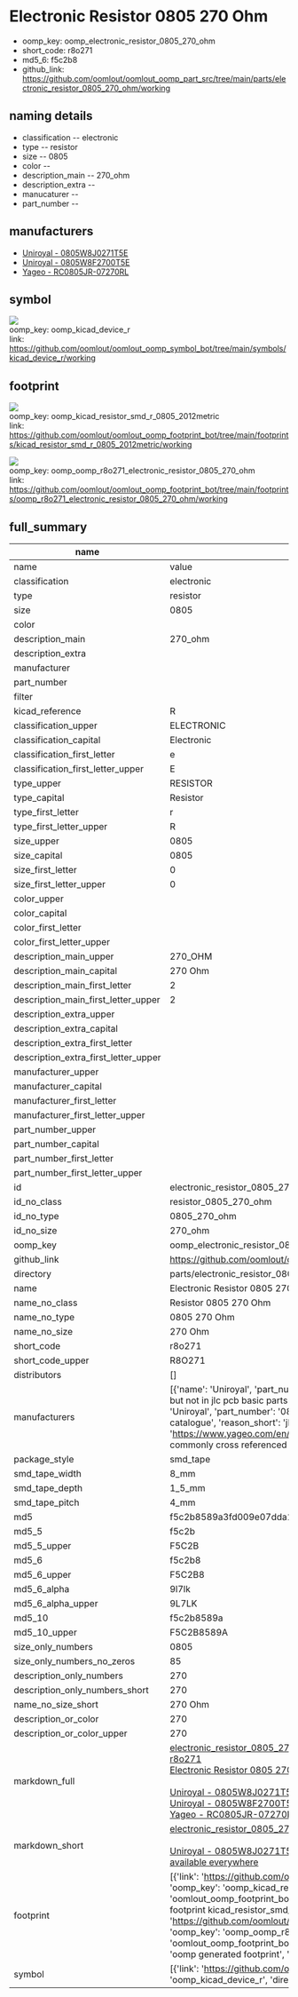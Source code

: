 # Electronic Resistor 0805 270 Ohm

  
* oomp_key: oomp_electronic_resistor_0805_270_ohm 
* short_code: r8o271
* md5_6: f5c2b8  
* github_link: https://github.com/oomlout/oomlout_oomp_part_src/tree/main/parts/electronic_resistor_0805_270_ohm/working  
## naming details
* classification -- electronic
* type -- resistor
* size -- 0805
* color -- 
* description_main -- 270_ohm
* description_extra -- 
* manucaturer -- 
* part_number -- 


## manufacturers
* [Uniroyal - 0805W8J0271T5E]()  
* [Uniroyal - 0805W8F2700T5E]()  
* [Yageo - RC0805JR-07270RL](https://www.yageo.com/en/Chart/Download/pdf/RC0805JR-07270RL)  

## symbol

![](symbol/{index}/working/working_600.png)  
oomp_key: oomp_kicad_device_r  
link: https://github.com/oomlout/oomlout_oomp_symbol_bot/tree/main/symbols/kicad_device_r/working  

## footprint

![](footprint/{index}/working/working_600.png)  
oomp_key: oomp_kicad_resistor_smd_r_0805_2012metric  
link: https://github.com/oomlout/oomlout_oomp_footprint_bot/tree/main/footprints/kicad_resistor_smd_r_0805_2012metric/working  

![](footprint/{index}/working/working_600.png)  
oomp_key: oomp_oomp_r8o271_electronic_resistor_0805_270_ohm  
link: https://github.com/oomlout/oomlout_oomp_footprint_bot/tree/main/footprints/oomp_r8o271_electronic_resistor_0805_270_ohm/working  

## full_summary
| name | value | 
| --- | --- | 
| name | value | 
| classification | electronic | 
| type | resistor | 
| size | 0805 | 
| color |  | 
| description_main | 270_ohm | 
| description_extra |  | 
| manufacturer |  | 
| part_number |  | 
| filter |  | 
| kicad_reference | R | 
| classification_upper | ELECTRONIC | 
| classification_capital | Electronic | 
| classification_first_letter | e | 
| classification_first_letter_upper | E | 
| type_upper | RESISTOR | 
| type_capital | Resistor | 
| type_first_letter | r | 
| type_first_letter_upper | R | 
| size_upper | 0805 | 
| size_capital | 0805 | 
| size_first_letter | 0 | 
| size_first_letter_upper | 0 | 
| color_upper |  | 
| color_capital |  | 
| color_first_letter |  | 
| color_first_letter_upper |  | 
| description_main_upper | 270_OHM | 
| description_main_capital | 270 Ohm | 
| description_main_first_letter | 2 | 
| description_main_first_letter_upper | 2 | 
| description_extra_upper |  | 
| description_extra_capital |  | 
| description_extra_first_letter |  | 
| description_extra_first_letter_upper |  | 
| manufacturer_upper |  | 
| manufacturer_capital |  | 
| manufacturer_first_letter |  | 
| manufacturer_first_letter_upper |  | 
| part_number_upper |  | 
| part_number_capital |  | 
| part_number_first_letter |  | 
| part_number_first_letter_upper |  | 
| id | electronic_resistor_0805_270_ohm | 
| id_no_class | resistor_0805_270_ohm | 
| id_no_type | 0805_270_ohm | 
| id_no_size | 270_ohm | 
| oomp_key | oomp_electronic_resistor_0805_270_ohm | 
| github_link | https://github.com/oomlout/oomlout_oomp_part_src/tree/main/parts/electronic_resistor_0805_270_ohm/working | 
| directory | parts/electronic_resistor_0805_270_ohm | 
| name | Electronic Resistor 0805 270 Ohm | 
| name_no_class | Resistor 0805 270 Ohm | 
| name_no_type | 0805 270 Ohm | 
| name_no_size | 270 Ohm | 
| short_code | r8o271 | 
| short_code_upper | R8O271 | 
| distributors | [] | 
| manufacturers | [{'name': 'Uniroyal', 'part_number': '0805W8J0271T5E', 'link': '', 'id': 'manufacturer_uniroyal', 'note': {'reason': 'did this one first, but not in jlc pcb basic parts and 1 percent are and they are the same price', 'reason_short': 'not in jlc basic parts'}}, {'name': 'Uniroyal', 'part_number': '0805W8F2700T5E', 'link': '', 'id': 'manufacturer_uniroyal', 'note': {'reason': 'in the jlc basic parts catalogue', 'reason_short': 'jlc basic part'}}, {'name': 'Yageo', 'part_number': 'RC0805JR-07270RL', 'link': 'https://www.yageo.com/en/Chart/Download/pdf/RC0805JR-07270RL', 'id': 'manufacturer_yageo', 'note': {'reason': 'yageo is a commonly cross referenced part number', 'reason_short': 'available everywhere'}}] | 
| package_style | smd_tape | 
| smd_tape_width | 8_mm | 
| smd_tape_depth | 1_5_mm | 
| smd_tape_pitch | 4_mm | 
| md5 | f5c2b8589a3fd009e07dda1161ecb8c4 | 
| md5_5 | f5c2b | 
| md5_5_upper | F5C2B | 
| md5_6 | f5c2b8 | 
| md5_6_upper | F5C2B8 | 
| md5_6_alpha | 9l7lk | 
| md5_6_alpha_upper | 9L7LK | 
| md5_10 | f5c2b8589a | 
| md5_10_upper | F5C2B8589A | 
| size_only_numbers | 0805 | 
| size_only_numbers_no_zeros | 85 | 
| description_only_numbers | 270 | 
| description_only_numbers_short | 270 | 
| name_no_size_short | 270 Ohm | 
| description_or_color | 270 | 
| description_or_color_upper | 270 | 
| markdown_full | [electronic_resistor_0805_270_ohm](https://github.com/oomlout/oomlout_oomp_part_src/tree/main/parts/electronic_resistor_0805_270_ohm/working)<br>[r8o271](https://github.com/oomlout/oomlout_oomp_part_src/tree/main/parts/electronic_resistor_0805_270_ohm/working)<br>[Electronic Resistor 0805 270 Ohm](https://github.com/oomlout/oomlout_oomp_part_src/tree/main/parts/electronic_resistor_0805_270_ohm/working)<br><br>[Uniroyal - 0805W8J0271T5E- not in jlc basic parts]() [(L)  ](https://www.lcsc.com/search?q=0805W8J0271T5E)[(D)  ](https://www.digikey.com/en/products?keywords=0805W8J0271T5E)[(M)  ](https://www.mouser.com/Search/Refine?Keyword=0805W8J0271T5E)[(N)  ](https://www.newark.com/search?st=0805W8J0271T5E)[(SZ)  ](https://so.szlcsc.com/global.html?k=0805W8J0271T5E)<br>[Uniroyal - 0805W8F2700T5E- jlc basic part]() [(L)  ](https://www.lcsc.com/search?q=0805W8F2700T5E)[(D)  ](https://www.digikey.com/en/products?keywords=0805W8F2700T5E)[(M)  ](https://www.mouser.com/Search/Refine?Keyword=0805W8F2700T5E)[(N)  ](https://www.newark.com/search?st=0805W8F2700T5E)[(SZ)  ](https://so.szlcsc.com/global.html?k=0805W8F2700T5E)<br>[Yageo - RC0805JR-07270RL- available everywhere](https://www.yageo.com/en/Chart/Download/pdf/RC0805JR-07270RL) [(L)  ](https://www.lcsc.com/search?q=RC0805JR-07270RL)[(D)  ](https://www.digikey.com/en/products?keywords=RC0805JR-07270RL)[(M)  ](https://www.mouser.com/Search/Refine?Keyword=RC0805JR-07270RL)[(N)  ](https://www.newark.com/search?st=RC0805JR-07270RL)[(SZ)  ](https://so.szlcsc.com/global.html?k=RC0805JR-07270RL)<br> | 
| markdown_short | [electronic_resistor_0805_270_ohm](https://github.com/oomlout/oomlout_oomp_part_src/tree/main/parts/electronic_resistor_0805_270_ohm/working)<br><br>[Uniroyal - 0805W8J0271T5E- not in jlc basic parts]()[Uniroyal - 0805W8F2700T5E- jlc basic part]()[Yageo - RC0805JR-07270RL- available everywhere](https://www.yageo.com/en/Chart/Download/pdf/RC0805JR-07270RL) | 
| footprint | [{'link': 'https://github.com/oomlout/oomlout_oomp_footprint_bot/tree/main/foootprntss/kicad_resistor_smd_r_0805_2012metric', 'oomp_key': 'oomp_kicad_resistor_smd_r_0805_2012metric', 'directory': 'oomlout_oomp_footprint_bot/footprints/kicad_resistor_smd_r_0805_2012metric//working/working.kicad_mod', 'note': 'source footprint kicad_resistor_smd_r_0805_2012metric', 'index': 0}, {'link': 'https://github.com/oomlout/oomlout_oomp_footprint_bot/tree/main/foootprntss/oomp_r8o271_electronic_resistor_0805_270_ohm', 'oomp_key': 'oomp_oomp_r8o271_electronic_resistor_0805_270_ohm', 'directory': 'oomlout_oomp_footprint_bot/footprints/oomp_r8o271_electronic_resistor_0805_270_ohm//working/working.kicad_mod', 'note': 'oomp generated footprint', 'index': 1}] | 
| symbol | [{'link': 'https://github.com/oomlout/oomlout_oomp_symbol_bot/tree/main/symbols/kicad_device_r', 'oomp_key': 'oomp_kicad_device_r', 'directory': 'oomlout_oomp_symbol_bot/symbols/kicad_device_r//working/working.kicad_sym', 'index': 0}] | 

